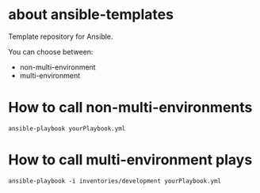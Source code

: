# about ansible-templates
Template repository for Ansible.

You can choose between:
* non-multi-environment 
* multi-environment


# How to call non-multi-environments
```
ansible-playbook yourPlaybook.yml
```

# How to call multi-environment plays
``` 
ansible-playbook -i inventories/development yourPlaybook.yml
```
